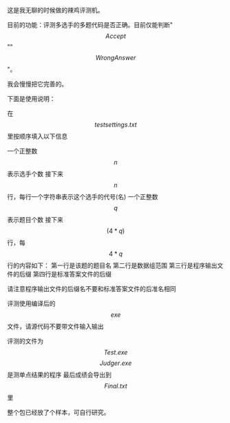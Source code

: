 这是我无聊的时候做的辣鸡评测机。

目前的功能：评测多选手的多题代码是否正确。目前仅能判断"$$Accept$$""$$Wrong Answer$$"。

我会慢慢把它完善的。

下面是使用说明：

在$$testsettings.txt$$里按顺序填入以下信息

一个正整数$$n$$表示选手个数
接下来$$n$$行，每行一个字符串表示这个选手的代号(名)
一个正整数$$q$$表示题目个数
接下来$$(4*q)$$行，每$$4*q$$行的内容如下：
第一行是该题的题目名
第二行是数据组范围
第三行是程序输出文件的后缀
第四行是标准答案文件的后缀



请注意程序输出文件的后缀名不要和标准答案文件的后准名相同

评测使用编译后的$$exe$$文件，请源代码不要带文件输入输出

评测的文件为$$Test.exe$$
$$Judger.exe$$是测单点结果的程序
最后成绩会导出到$$Final.txt$$里

整个包已经放了个样本，可自行研究。
